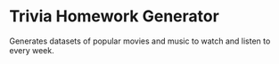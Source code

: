 # Trivia Homework Generator
Generates datasets of popular movies and music to watch and listen to every week.
